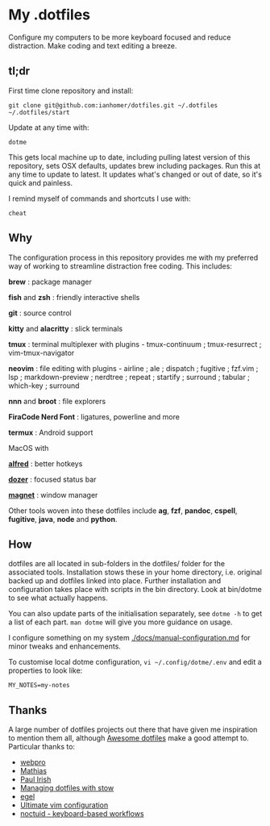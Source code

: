 # My .dotfiles

Configure my computers to be more keyboard focused and reduce distraction. Make
coding and text editing a breeze.

## tl;dr

First time clone repository and install:

    git clone git@github.com:ianhomer/dotfiles.git ~/.dotfiles
    ~/.dotfiles/start

Update at any time with:

    dotme

This gets local machine up to date, including pulling latest version of this
repository, sets OSX defaults, updates brew including packages. Run this at any
time to update to latest. It updates what's changed or out of date, so it's
quick and painless.

I remind myself of commands and shortcuts I use with:

    cheat

## Why

The configuration process in this repository provides me with my preferred way
of working to streamline distraction free coding. This includes:

**brew**
: package manager

**fish** and **zsh**
: friendly interactive shells

**git**
: source control

**kitty** and **alacritty**
: slick terminals

**tmux**
: terminal multiplexer with plugins - tmux-continuum ; tmux-resurrect ;
  vim-tmux-navigator

**neovim**
: file editing with plugins - airline ; ale ; dispatch ; fugitive ;
  fzf.vim ; lsp ; markdown-preview ; nerdtree ; repeat ; startify ;
  surround ; tabular ; which-key ; surround

**nnn** and **broot**
: file explorers

**FiraCode Nerd Font**
: ligatures, powerline and more

**termux**
: Android support

MacOS with

**[alfred](https://www.alfredapp.com/)**
: better hotkeys

**[dozer](https://github.com/Mortennn/Dozer)**
: focused status bar

**[magnet](https://magnet.crowdcafe.com/)**
: window manager

Other tools woven into these dotfiles include **ag**, **fzf**, **pandoc**,
**cspell**, **fugitive**, **java**, **node** and **python**.

## How

dotfiles are all located in sub-folders in the dotfiles/ folder for the
associated tools. Installation stows these in your home directory, i.e. original
backed up and dotfiles linked into place. Further installation and configuration
takes place with scripts in the bin directory. Look at bin/dotme to see what
actually happens.

You can also update parts of the initialisation separately, see `dotme -h` to
get a list of each part. `man dotme` will give you more guidance on usage.

I configure something on my system [./docs/manual-configuration.md](manually)
for minor tweaks and enhancements.

To customise local dotme configuration, `vi ~/.config/dotme/.env` and edit a
properties to look like:

```properties
MY_NOTES=my-notes
```

## Thanks

A large number of dotfiles projects out there that have given me inspiration to
mention them all, although [Awesome
dotfiles](https://github.com/webpro/awesome-dotfiles) make a good attempt to.
Particular thanks to:

- [webpro](https://github.com/webpro/dotfiles)
- [Mathias](https://github.com/mathiasbynens/dotfiles)
- [Paul Irish](https://github.com/paulirish/dotfiles)
- [Managing dotfiles with
  stow](https://alexpearce.me/2016/02/managing-dotfiles-with-stow/)
- [egel](https://github.com/egel/dotfiles)
- [Ultimate vim configuration](https://github.com/amix/vimrc)
- [noctuid - keyboard-based workflows](https://github.com/noctuid/dotfiles)
